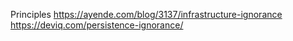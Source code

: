﻿Principles
https://ayende.com/blog/3137/infrastructure-ignorance
https://deviq.com/persistence-ignorance/
